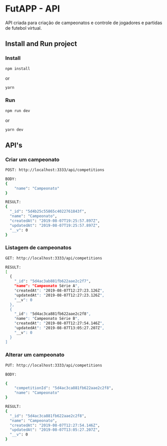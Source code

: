 # FutAPP - API

API criada para criação de campeonatos e controle de jogadores e partidas de futebol virtual.

## Install and Run project

### Install
```bash
npm install
```
or
```bash
yarn
```
### Run

```bash
npm run dev
```
or
```bash
yarn dev
```

## API's

### Criar um campeonato

```bash
POST: http://localhost:3333/api/competitions

BODY: 
{
    "name": "Campeonato"
}

RESULT:
{
  "_id": "5d4b25c55865c4022761843f",
  "name": "Campeonato",
  "createdAt": "2019-08-07T19:25:57.897Z",
  "updatedAt": "2019-08-07T19:25:57.897Z",
  "__v": 0
}
```

### Listagem de campeonatos

```bash
GET: http://localhost:3333/api/competitions

RESULT:
[
  {
    "_id": "5d4ac3ab881fb622aae2c2f7",
    "name": "Campeonato Série A",
    "createdAt": "2019-08-07T12:27:23.126Z",
    "updatedAt": "2019-08-07T12:27:23.126Z",
    "__v": 0
  },
  {
    "_id": "5d4ac3ca881fb622aae2c2f8",
    "name": "Campeonato Série B",
    "createdAt": "2019-08-07T12:27:54.146Z",
    "updatedAt": "2019-08-07T13:05:27.207Z",
    "__v": 0
  }
]
```

### Alterar um campeonato

```bash
PUT: http://localhost:3333/api/competitions

BODY:

{
	"competitionId": "5d4ac3ca881fb622aae2c2f8",
	"name": "Campeonato"
}

RESULT:
{
  "_id": "5d4ac3ca881fb622aae2c2f8",
  "name": "Campeonato",
  "createdAt": "2019-08-07T12:27:54.146Z",
  "updatedAt": "2019-08-07T13:05:27.207Z",
  "__v": 0
}
```
